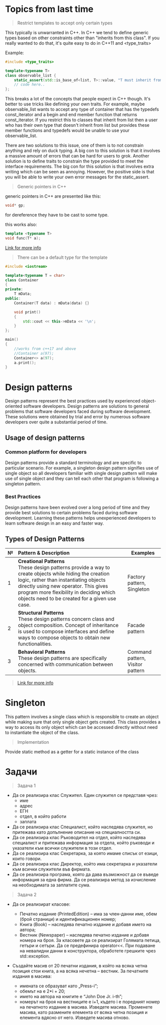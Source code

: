 # Topics from last time

> Restrict templates to accept only certain types

This typically is unwarranted in C++. In C++ we tend to define generic types based on other constraints other than "inherits from this class". If you really wanted to do that, it's quite easy to do in C++11 and <type_traits>

Example:

```c++
#include <type_traits>

template<typename T>
class observable_list {
    static_assert(std::is_base_of<list, T>::value, "T must inherit from list");
    // code here..
};
```

This breaks a lot of the concepts that people expect in C++ though. It's better to use tricks like defining your own traits. For example, maybe observable_list wants to accept any type of container that has the typedefs const_iterator and a begin and end member function that returns const_iterator. If you restrict this to classes that inherit from list then a user who has their own type that doesn't inherit from list but provides these member functions and typedefs would be unable to use your observable_list.

There are two solutions to this issue, one of them is to not constrain anything and rely on duck typing. A big con to this solution is that it involves a massive amount of errors that can be hard for users to grok. Another solution is to define traits to constrain the type provided to meet the interface requirements. The big con for this solution is that involves extra writing which can be seen as annoying. However, the positive side is that you will be able to write your own error messages for the static_assert.

> Generic pointers in C++

generic pointers in C++ are presented like this:
```c++
void* gp;
```
for dereference they have to be cast to some type.

this works also:
```c++
template <typename T>
void func(T* a);
```

[Link for more info](https://www.ooportal.com/programming-cplus/module4/generic-pointer-type.php)

> There can be a default type for the template

```c++
#include <iostream>

template<typename T = char>
class Container
{
private:
    T mData;
public:
    Container(T data) : mData(data) {}

    void print()
    {
        std::cout << this->mData << '\n';
    }
};

main()
{
    //works from c++17 and above
    //Container a(97);
    Container<> a(97);
    a.print();
}
```

# Design patterns

Design patterns represent the best practices used by experienced object-oriented software developers. Design patterns are solutions to general problems that software developers faced during software development. These solutions were obtained by trial and error by numerous software developers over quite a substantial period of time.

## Usage of design patterns

### Common platform for developers

Design patterns provide a standard terminology and are specific to particular scenario. For example, a singleton design pattern signifies use of single object so all developers familiar with single design pattern will make use of single object and they can tell each other that program is following a singleton pattern.

### Best Practices

Design patterns have been evolved over a long period of time and they provide best solutions to certain problems faced during software development. Learning these patterns helps unexperienced developers to learn software design in an easy and faster way.

## Types of Design Patterns

|№|Pattern & Description|Examples|
|--|:--|--|
|1|**Creational Patterns** <br> These design patterns provide a way to create objects while hiding the creation logic, rather than instantiating objects directly using new operator. This gives program more flexibility in deciding which objects need to be created for a given use case.|Factory pattern, Singleton|
|2|**Structural Patterns** <br> These design patterns concern class and object composition. Concept of inheritance is used to compose interfaces and define ways to compose objects to obtain new functionalities.|Facade pattern|
|3|**Behavioral Patterns** <br> These design patterns are specifically concerned with communication between objects.|Command pattern, Visitor pattern|

> [Link for more info](https://www.tutorialspoint.com/design_pattern/design_pattern_overview.htm)

# Singleton

This pattern involves a single class which is responsible to create an object while making sure that only single object gets created. This class provides a way to access its only object which can be accessed directly without need to instantiate the object of the class.

> Implementation

Provide static method as a getter for a static instance of the class

# Задачи

> Задача 1

- Да се реализира клас Служител. Един служител се представя чрез:
  - име
  - адрес
  - ЕГН
  - отдел, в който работи
  - заплата
- Да се реализира клас Специалист, който наследява служител, но притежава като допълнение описание на специалността си.
- Да се реализира клас Ръководител на отдел, който наследява специалист и притежава информация за отдела, който ръководи и указатели към всички служители в този отдел.
- Да се реализира клас Секретарка, за която имаме списък от езици, които говори.
- Да се реализира клас Директор, който има секретарка и указатели към всички служители във фирмата.
- Да се реализира програма, която да дава възможност да се въведе информация за една фирма. Да се реализира метод за изчисление на необходимата за заплатите сума.

> Задача 2

- Да се реализират класове:
    - Печатно издание (PrintedEdition) – има за член-данни име, обем (брой страници) и идентификационен номер;
    - Книга (Book) – наследява печатно издание и добавя името на автора;
    - Вестник (Newspaper) – наследява печатно издание и добавя номера на броя.
За класовете да се реализират Голямата петица, гетъри и сетъри. Да се предефинира operator<<. При подаване на невалидни данни в конструктора, обработете грешките чрез std::exception.

- Създайте масив от 20 печатни издания, в който на всяка четна позиция стои книга, а на всяка нечетна – вестник. За печатните издания в масива:
    - имената се образуват като „Press-i“;
    - обемът на е 2*i + 20;
    - името на автора на книгите е “John Doe Jr. i-th”;
    - номерът на броя на вестниците е i+1, където i е поредният номер на печатното издание в масива.
Изведете масива. Променете масива, като размените елемента от всяка четна позиция и елемента вдясно от него. Изведете масива отново.
